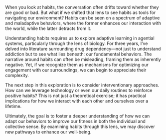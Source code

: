 When you look at habits, the conversation often drifts toward whether they are good or bad. But what if we shifted that lens to see habits as tools for navigating our environment? Habits can be seen on a spectrum of adaptive and maladaptive behaviors, where the former enhances our interaction with the world, while the latter detracts from it.

Understanding habits requires us to explore adaptive learning in agential systems, particularly through the lens of biology. For three years, I’ve delved into literature surrounding drug dependency—not just to understand addiction but to see what lies beneath: our fundamental behaviors. The narrative around habits can often be misleading, framing them as inherently negative. Yet, if we recognize them as mechanisms for optimizing our engagement with our surroundings, we can begin to appreciate their complexity.

The next step in this exploration is to consider interventionary approaches. How can we leverage technology or even our daily routines to reinforce positive habits? This is not just a theoretical exercise; it has practical implications for how we interact with each other and ourselves over a lifetime. 

Ultimately, the goal is to foster a deeper understanding of how we can adapt our behaviors to improve our fitness in both the individual and collective sense. By examining habits through this lens, we may discover new pathways to enhance our well-being.
